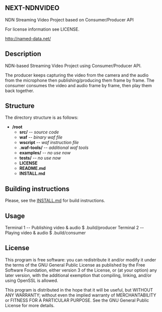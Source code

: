 NEXT-NDNVIDEO
----

NDN Streaming Video Project based on Consumer/Producer API

For license information see LICENSE.

http://named-data.net/

Description
----

NDN-based Streaming Video Project using Consumer/Producer API. 

The producer keeps capturing the video from the camera and the audio from the microphone then publishing/producing them frame by frame. 
The consumer consumes the video and audio frame by frame, then play them back together.

Structure
----

The directory structure is as follows:

* **/root**
    * **src/** *-- source code*
    * **waf** *-- binary waf file*
    * **wscript** *-- waf instruction file*
    * **.waf-tools/** *-- additional waf tools*
    * **examples/** *-- no use now*
    * **tests/** *-- no use now*
    * **LICENSE**
    * **README.md**
    * **INSTALL.md**

Building instructions
----
Please, see the [INSTALL.md](INSTALL.md) for build instructions.

Usage
----
Terminal 1 -- Publishing video & audio
$ .build/producer
Terminal 2 -- Playing video & audio
$ .build/consumer

License
---
This program is free software: you can redistribute it and/or modify it under the terms of the GNU General Public License as published by the Free Software Foundation, either version 3 of the License, or (at your option) any later version, with the additional exemption that compiling, linking, and/or using OpenSSL is allowed.

This program is distributed in the hope that it will be useful, but WITHOUT ANY WARRANTY; without even the implied warranty of MERCHANTABILITY or FITNESS FOR A PARTICULAR PURPOSE. See the GNU General Public License for more details.
